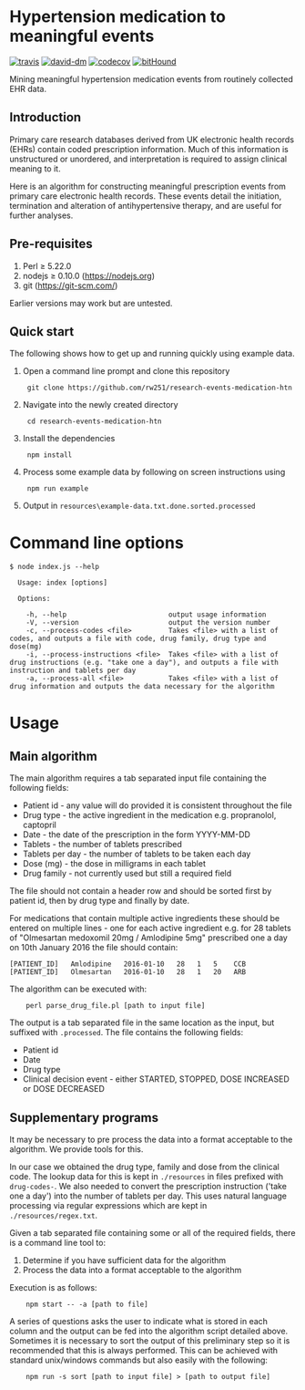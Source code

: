 # Hypertension medication to meaningful events

[![travis][travis-image]][travis-url]
[![david-dm][david-dm-image]][david-dm-url]
[![codecov][codecov-image]][codecov-url]
[![bitHound][bithound-image]][bithound-url]

  Mining meaningful hypertension medication events from routinely collected EHR data.

## Introduction
Primary care research databases derived from UK electronic health records (EHRs) contain coded prescription information. Much of this information is unstructured or unordered, and interpretation is required to assign clinical meaning to it.

Here is an algorithm for constructing meaningful prescription events from primary care electronic health records. These events detail the initiation, termination and alteration of antihypertensive therapy, and are useful for further analyses.

## Pre-requisites
1. Perl ≥ 5.22.0
2. nodejs ≥ 0.10.0 (https://nodejs.org)
3. git (https://git-scm.com/)

Earlier versions may work but are untested.

## Quick start

The following shows how to get up and running quickly using example data.

1. Open a command line prompt and clone this repository

        git clone https://github.com/rw251/research-events-medication-htn

2. Navigate into the newly created directory

        cd research-events-medication-htn

3. Install the dependencies

        npm install

4. Process some example data by following on screen instructions using

        npm run example

5. Output in `resources\example-data.txt.done.sorted.processed`

# Command line options
```
$ node index.js --help

  Usage: index [options]

  Options:

    -h, --help                         output usage information
    -V, --version                      output the version number
    -c, --process-codes <file>         Takes <file> with a list of codes, and outputs a file with code, drug family, drug type and dose(mg)
    -i, --process-instructions <file>  Takes <file> with a list of drug instructions (e.g. "take one a day"), and outputs a file with instruction and tablets per day
    -a, --process-all <file>           Takes <file> with a list of drug information and outputs the data necessary for the algorithm
```

# Usage
## Main algorithm
The main algorithm requires a tab separated input file containing the following fields:
- Patient id - any value will do provided it is consistent throughout the file
- Drug type - the active ingredient in the medication e.g. propranolol, captopril
- Date - the date of the prescription in the form YYYY-MM-DD
- Tablets - the number of tablets prescribed
- Tablets per day - the number of tablets to be taken each day
- Dose (mg) - the dose in milligrams in each tablet
- Drug family - not currently used but still a required field

The file should not contain a header row and should be sorted first by patient id, then by drug type and finally by date.

For medications that contain multiple active ingredients these should be entered on multiple lines - one for each active ingredient e.g. for 28 tablets of "Olmesartan medoxomil 20mg / Amlodipine 5mg" prescribed one a day on 10th January 2016 the file should contain:
```
[PATIENT_ID]   Amlodipine   2016-01-10   28   1   5    CCB
[PATIENT_ID]   Olmesartan   2016-01-10   28   1   20   ARB
```
The algorithm can be executed with:

        perl parse_drug_file.pl [path to input file]

The output is a tab separated file in the same location as the input, but suffixed with `.processed`. The file contains the following fields:
- Patient id
- Date
- Drug type
- Clinical decision event - either STARTED, STOPPED, DOSE INCREASED or DOSE DECREASED

## Supplementary programs
It may be necessary to pre process the data into a format acceptable to the algorithm. We provide tools for this.

In our case we obtained the drug type, family and dose from the clinical code. The lookup data for this is kept in `./resources` in files prefixed with `drug-codes-`. We also needed to convert the prescription instruction ('take one a day') into the number of tablets per day. This uses natural language processing via regular expressions which are kept in `./resources/regex.txt`.

Given a tab separated file containing some or all of the required fields, there is a command line tool to:
1. Determine if you have sufficient data for the algorithm
2. Process the data into a format acceptable to the algorithm

Execution is as follows:

        npm start -- -a [path to file]

A series of questions asks the user to indicate what is stored in each column and the output can be fed into the algorithm script detailed above. Sometimes it is necessary to sort the output of this preliminary step so it is recommended that this is always performed. This can be achieved with standard unix/windows commands but also easily with the following:

        npm run -s sort [path to input file] > [path to output file]

[travis-url]: https://travis-ci.org/rw251/research-events-medication-htn
[travis-image]: https://travis-ci.org/rw251/research-events-medication-htn.svg?branch=master
[david-dm-image]: https://david-dm.org/rw251/research-events-medication-htn.svg
[david-dm-url]: https://david-dm.org/rw251/research-events-medication-htn
[codecov-image]: https://codecov.io/github/rw251/research-events-medication-htn/coverage.svg?branch=master
[codecov-url]: https://codecov.io/github/rw251/research-events-medication-htn?branch=master
[bithound-image]: https://www.bithound.io/github/rw251/research-events-medication-htn/badges/score.svg
[bithound-url]: https://www.bithound.io/github/rw251/research-events-medication-htn
